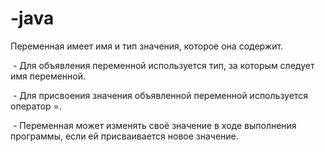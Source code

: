 # -java
Переменная имеет имя и тип значения, которое она содержит.  

 - Для объявления переменной используется тип, за которым следует имя переменной. 
 
 - Для присвоения значения объявленной переменной используется оператор =. 
 
 - Переменная может изменять своё значение в ходе выполнения программы, если ей присваивается новое значение. 
